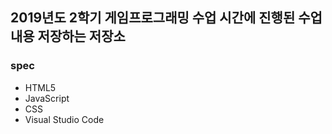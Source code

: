 ## 2019년도 2학기 게임프로그래밍 수업 시간에 진행된 수업내용 저장하는 저장소

### spec
- HTML5
- JavaScript
- CSS 
- Visual Studio Code